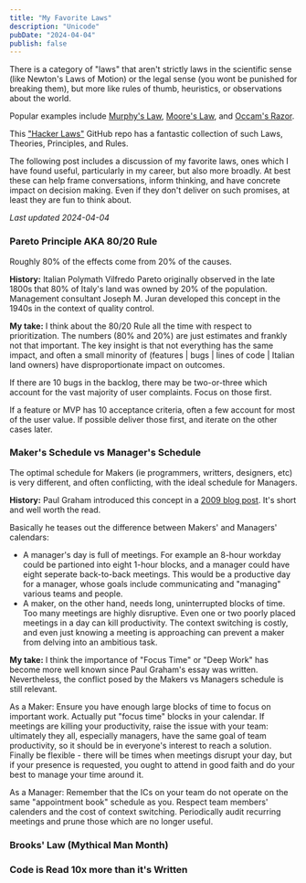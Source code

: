 ```yaml
---
title: "My Favorite Laws"
description: "Unicode"
pubDate: "2024-04-04"
publish: false
---
```


There is a category of "laws" that aren't strictly laws in the scientific sense
(like Newton's Laws of Motion) or the legal sense (you wont be punished for breaking them), but more like rules of thumb, heuristics, or observations about the world.

Popular examples include [Murphy's Law](https://en.wikipedia.org/wiki/Murphy%27s_law), [Moore's Law](https://en.wikipedia.org/wiki/Moore%27s_law), and [Occam's Razor](https://en.wikipedia.org/wiki/Occam%27s_razor).

This ["Hacker Laws"](https://github.com/dwmkerr/hacker-laws) GitHub repo has a fantastic collection of such Laws, Theories, Principles, and Rules.

The following post includes a discussion of my favorite laws, ones which I have found useful, particularly in my career, but also more broadly.
At best these can help frame conversations, inform thinking,
and have concrete impact on decision making.
Even if they don't deliver on such promises, at least they are fun to think about.

<em>Last updated 2024-04-04</em>

### Pareto Principle AKA 80/20 Rule

Roughly 80% of the effects come from 20% of the causes.

**History:** Italian Polymath Vilfredo Pareto originally observed in the late 1800s that 80% of Italy's land was owned by 20% of the population.
Management consultant Joseph M. Juran developed this concept in the 1940s in the context of quality control.

**My take:** I think about the 80/20 Rule all the time with respect to prioritization.
The numbers (80% and 20%) are just estimates and frankly not that important.
The key insight is that not everything has the same impact, and often a small minority of (features | bugs | lines of code | Italian land owners) have disproportionate impact on outcomes.

If there are 10 bugs in the backlog, there may be two-or-three which account for the vast majority of user complaints. Focus on those first.

If a feature or MVP has 10 acceptance criteria, often a few account for most of the user value. If possible deliver those first, and iterate on the other cases later.

### Maker's Schedule vs Manager's Schedule

The optimal schedule for Makers (ie programmers, writters, designers, etc) is very different, and often conflicting, with the ideal schedule for Managers.

**History:** Paul Graham introduced this concept in a [2009 blog post](https://www.paulgraham.com/makersschedule.html). It's short and well worth the read.

Basically he teases out the difference between Makers' and Managers' calendars:

- A manager's day is full of meetings. For example an 8-hour workday could be partioned into eight 1-hour blocks, and a manager could have eight seperate back-to-back meetings. This would be a productive day for a manager, whose goals include communicating and "managing" various teams and people.
- A maker, on the other hand, needs long, uninterrupted blocks of time. Too many meetings are highly disruptive. Even one or two poorly placed meetings in a day can kill productivity. The context switching is costly, and even just knowing a meeting is approaching can prevent a maker from delving into an ambitious task.

**My take:** I think the importance of "Focus Time" or "Deep Work" has become more well known since Paul Graham's essay was written.
Nevertheless, the conflict posed by the Makers vs Managers schedule is still relevant.

As a Maker: Ensure you have enough large blocks of time to focus on important work. Actually put "focus time" blocks in your calendar.
If meetings are killing your productivity, raise the issue with your team: ultimately they all, especially managers, have the same goal of team productivity, so it should be in everyone's interest to reach a solution.
Finally be flexible - there will be times when meetings disrupt your day, but if your presence is requested, you ought to attend in good faith and do your best to manage your time around it.

As a Manager: Remember that the ICs on your team do not operate on the same "appointment book" schedule as you. Respect team members' calenders and the cost of context switching. Periodically audit recurring meetings and prune those which are no longer useful.

### Brooks' Law (Mythical Man Month)

### Code is Read 10x more than it's Written
